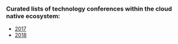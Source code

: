 ### Curated lists of technology conferences within the cloud native ecosystem:

* [2017](2017.md)
* [2018](2018.md)
